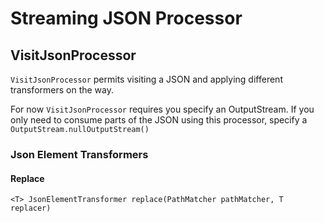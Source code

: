 # Streaming JSON Processor

## VisitJsonProcessor

`VisitJsonProcessor` permits visiting a JSON and applying different transformers on the way.

For now `VisitJsonProcessor` requires you specify an OutputStream. If you only need to consume parts of the JSON using this processor, specify a `OutputStream.nullOutputStream()`

### Json Element Transformers

#### Replace
```
<T> JsonElementTransformer replace(PathMatcher pathMatcher, T replacer)
```